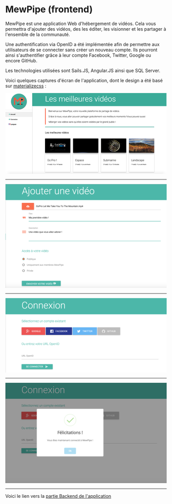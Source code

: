 # MewPipe (frontend)

MewPipe est une application Web d'hébergement de vidéos. 
Cela vous permettra d'ajouter des vidéos, des les éditer, les visionner et les partager à l'ensemble de la communauté.

Une authentification via OpenID a été implémentée afin de permettre aux utilisateurs de se connecter sans créer un nouveau compte. Ils pourront ainsi s'authentifier grâce à leur compte Facebook, Twitter, Google ou encore GitHub.

Les technologies utilisées sont Sails.JS, Angular.JS ainsi que SQL Server.

Voici quelques captures d'écran de l'application, dont le design a été basé sur [materializecss](http://materializecss.com/) : 

![alt text](screen/best.png)

------------------

![alt text](screen/add.png)

------------------

![alt text](screen/connexion.png)

------------------


![alt text](screen/welcome.png)

------------------

Voici le lien vers la [partie Backend de l'application](https://github.com/GitOfThomas/mewpipe-backend) 


